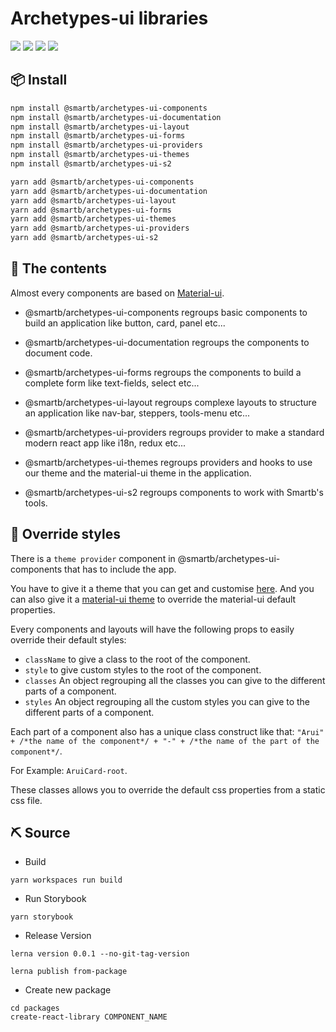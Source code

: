 # Archetypes-ui libraries

![](https://badgen.net/badge/React/16.13.1/purple)
![](https://badgen.net/badge/@material-ui/4.11.3/green)
[![](https://badgen.net/npm/v/@smartb/archetypes-ui-layout/latest)](https://www.npmjs.com/package/@smartb/archetypes-ui-components)
![](https://badgen.net/npm/types/tslib)

## 📦 Install

```bash
npm install @smartb/archetypes-ui-components
npm install @smartb/archetypes-ui-documentation
npm install @smartb/archetypes-ui-layout
npm install @smartb/archetypes-ui-forms
npm install @smartb/archetypes-ui-providers
npm install @smartb/archetypes-ui-themes
npm install @smartb/archetypes-ui-s2
```

```bash
yarn add @smartb/archetypes-ui-components
yarn add @smartb/archetypes-ui-documentation
yarn add @smartb/archetypes-ui-layout
yarn add @smartb/archetypes-ui-forms
yarn add @smartb/archetypes-ui-themes
yarn add @smartb/archetypes-ui-providers
yarn add @smartb/archetypes-ui-s2
```

## 🧰 The contents

Almost every components are based on [Material-ui](https://material-ui.com/).

- @smartb/archetypes-ui-components regroups basic components to build an application like button, card, panel etc...

- @smartb/archetypes-ui-documentation regroups the components to document code.

- @smartb/archetypes-ui-forms regroups the components to build a complete form like text-fields, select etc...

- @smartb/archetypes-ui-layout regroups complexe layouts to structure an application like nav-bar, steppers, tools-menu etc...

- @smartb/archetypes-ui-providers regroups provider to make a standard modern react app like i18n, redux etc...

- @smartb/archetypes-ui-themes regroups providers and hooks to use our theme and the material-ui theme in the application.

- @smartb/archetypes-ui-s2 regroups components to work with Smartb's tools.

## 🌈 Override styles

There is a `theme provider` component in @smartb/archetypes-ui-components that has to include the app.

You have to give it a theme that you can get and customise [here](/?path=/story/overview-cheatsheet-theme--page). And you can also give it a [material-ui theme](https://material-ui.com/customization/default-theme/) to override the material-ui default properties.

Every components and layouts will have the following props to easily override their default styles:

- `className` to give a class to the root of the component.
- `style` to give custom styles to the root of the component.
- `classes` An object regrouping all the classes you can give to the different parts of a component.
- `styles` An object regrouping all the custom styles you can give to the different parts of a component.

Each part of a component also has a unique class construct like that: `"Arui" + /*the name of the component*/ + "-" + /*the name of the part of the component*/`.

For Example: `AruiCard-root`.

These classes allows you to override the default css properties from a static css file.

## ⛏ Source

- Build

```
yarn workspaces run build
```

- Run Storybook

```
yarn storybook
```

- Release Version

```
lerna version 0.0.1 --no-git-tag-version

lerna publish from-package
```

- Create new package

```
cd packages
create-react-library COMPONENT_NAME
```

